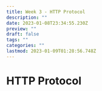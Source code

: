 ```yaml
---
title: Week 3 - HTTP Protocol
description: ""
date: 2023-01-08T23:34:55.230Z
preview: ""
draft: false
tags: ""
categories: ""
lastmod: 2023-01-09T01:28:56.748Z
---
```

# HTTP Protocol